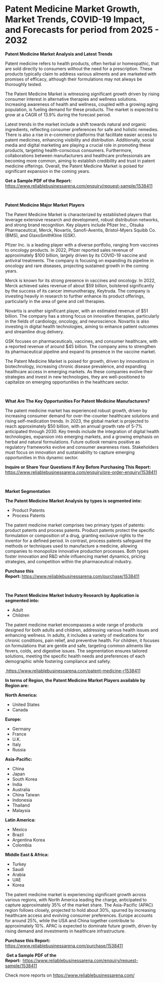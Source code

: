 <p><h1>Patent Medicine Market Growth, Market Trends, COVID-19 Impact, and Forecasts for period from 2025 - 2032</h1></p><p><strong>Patent Medicine Market Analysis and Latest Trends</strong></p>
<p><p>Patent medicine refers to health products, often herbal or homeopathic, that are sold directly to consumers without the need for a prescription. These products typically claim to address various ailments and are marketed with promises of efficacy, although their formulations may not always be thoroughly tested.</p><p>The Patent Medicine Market is witnessing significant growth driven by rising consumer interest in alternative therapies and wellness solutions. Increasing awareness of health and wellness, coupled with a growing aging population, is fueling demand for these products. The market is expected to grow at a CAGR of 13.9% during the forecast period. </p><p>Latest trends in the market include a shift towards natural and organic ingredients, reflecting consumer preferences for safe and holistic remedies. There is also a rise in e-commerce platforms that facilitate easier access to patent medicines, enhancing visibility and distribution. Additionally, social media and digital marketing are playing a crucial role in promoting these products, targeting health-conscious consumers. Furthermore, collaborations between manufacturers and healthcare professionals are becoming more common, aiming to establish credibility and trust in patent medicine offerings. Overall, the Patent Medicine Market is poised for significant expansion in the coming years.</p></p>
<p><strong>Get a Sample PDF of the Report:&nbsp;</strong> <a href="https://www.reliablebusinessarena.com/enquiry/request-sample/1538411?utm_campaign=2800&utm_medium=2&utm_source=Github&utm_content=ia&utm_term=08032025&utm_id=patent-medicine">https://www.reliablebusinessarena.com/enquiry/request-sample/1538411</a></p>
<p>&nbsp;</p>
<p><strong>Patent Medicine Major Market Players</strong></p>
<p><p>The Patent Medicine Market is characterized by established players that leverage extensive research and development, robust distribution networks, and strong brand recognition. Key players include Pfizer Inc., Otsuka Pharmaceutical, Merck, Novartis, Sanofi-Aventis, Bristol-Myers Squibb Co. (BMS), and GlaxoSmithKline (GSK). </p><p>Pfizer Inc. is a leading player with a diverse portfolio, ranging from vaccines to oncology products. In 2022, Pfizer reported sales revenue of approximately $100 billion, largely driven by its COVID-19 vaccine and antiviral treatments. The company is focusing on expanding its pipeline in oncology and rare diseases, projecting sustained growth in the coming years.</p><p>Merck is known for its strong presence in vaccines and oncology. In 2022, Merck achieved sales revenue of about $59 billion, bolstered significantly by the success of its cancer immunotherapy, Keytruda. The company is investing heavily in research to further enhance its product offerings, particularly in the area of gene and cell therapies.</p><p>Novartis is another significant player, with an estimated revenue of $51 billion. The company has a strong focus on innovative therapies, particularly in the fields of cardiology, oncology, and neuroscience. Novartis is also investing in digital health technologies, aiming to enhance patient outcomes and streamline drug delivery.</p><p>GSK focuses on pharmaceuticals, vaccines, and consumer healthcare, with a reported revenue of around $45 billion. The company aims to strengthen its pharmaceutical pipeline and expand its presence in the vaccine market.</p><p>The Patent Medicine Market is poised for growth, driven by innovations in biotechnology, increasing chronic disease prevalence, and expanding healthcare access in emerging markets. As these companies evolve their strategies and invest in new technologies, they are well-positioned to capitalize on emerging opportunities in the healthcare sector.</p></p>
<p>&nbsp;</p>
<p><strong>What Are The Key Opportunities For Patent Medicine Manufacturers?</strong></p>
<p><p>The patent medicine market has experienced robust growth, driven by increasing consumer demand for over-the-counter healthcare solutions and rising self-medication trends. In 2023, the global market is projected to reach approximately $50 billion, with an annual growth rate of 5-7% anticipated through 2030. Key trends include the integration of digital health technologies, expansion into emerging markets, and a growing emphasis on herbal and natural formulations. Future outlook remains positive as regulatory frameworks evolve and consumer awareness rises. Stakeholders must focus on innovation and sustainability to capture emerging opportunities in this dynamic sector.</p></p>
<p><strong>Inquire or Share Your Questions If Any Before Purchasing This Report:</strong> <a href="https://www.reliablebusinessarena.com/enquiry/pre-order-enquiry/1538411?utm_campaign=2800&utm_medium=2&utm_source=Github&utm_content=ia&utm_term=08032025&utm_id=patent-medicine">https://www.reliablebusinessarena.com/enquiry/pre-order-enquiry/1538411</a></p>
<p>&nbsp;</p>
<p><strong>Market Segmentation</strong></p>
<p><strong>The Patent Medicine Market Analysis by types is segmented into:</strong></p>
<p><ul><li>Product Patents</li><li>Process Patents</li></ul></p>
<p><p>The patent medicine market comprises two primary types of patents: product patents and process patents. Product patents protect the specific formulation or composition of a drug, granting exclusive rights to the inventor for a defined period. In contrast, process patents safeguard the methods or techniques used to manufacture a medicine, allowing companies to monopolize innovative production processes. Both types foster innovation and R&D while influencing market dynamics, pricing strategies, and competition within the pharmaceutical industry.</p></p>
<p><strong>Purchase this Report:&nbsp;</strong><a href="https://www.reliablebusinessarena.com/purchase/1538411?utm_campaign=2800&utm_medium=2&utm_source=Github&utm_content=ia&utm_term=08032025&utm_id=patent-medicine">https://www.reliablebusinessarena.com/purchase/1538411</a></p>
<p>&nbsp;</p>
<p><strong>The Patent Medicine Market Industry Research by Application is segmented into:</strong></p>
<p><ul><li>Adult</li><li>Children</li></ul></p>
<p><p>The patent medicine market encompasses a wide range of products designed for both adults and children, addressing various health issues and enhancing wellness. In adults, it includes a variety of medications for chronic conditions, pain relief, and preventive health. For children, it focuses on formulations that are gentle and safe, targeting common ailments like fevers, colds, and digestive issues. The segmentation ensures tailored solutions, meeting the specific health needs and preferences of each demographic while fostering compliance and safety.</p></p>
<p><a href="https://www.reliablebusinessarena.com/patent-medicine-r1538411?utm_campaign=2800&utm_medium=2&utm_source=Github&utm_content=ia&utm_term=08032025&utm_id=patent-medicine">&nbsp;https://www.reliablebusinessarena.com/patent-medicine-r1538411</a></p>
<p><strong>In terms of Region, the Patent Medicine Market Players available by Region are:</strong></p>
<p>
    <p> <strong> North America: </strong>
        <ul>
            <li>United States</li>
            <li>Canada</li>
        </ul>
        </p> 
    <p> <strong> Europe: </strong>
        <ul>
            <li>Germany</li>
            <li>France</li>
            <li>U.K.</li>
            <li>Italy</li>
            <li>Russia</li>
        </ul>
        </p> 
    <p> <strong> Asia-Pacific: </strong>
        <ul>
            <li>China</li>
            <li>Japan</li>
            <li>South Korea</li>
            <li>India</li>
            <li>Australia</li>
            <li>China Taiwan</li>
            <li>Indonesia</li>
            <li>Thailand</li>
            <li>Malaysia</li>
        </ul>
        </p> 
    <p> <strong> Latin America: </strong>
        <ul>
            <li>Mexico</li>
            <li>Brazil</li>
            <li>Argentina Korea</li>
            <li>Colombia</li>
        </ul>
        </p> 
    <p> <strong> Middle East & Africa: </strong>
        <ul>
            <li>Turkey</li>
            <li>Saudi</li>
            <li>Arabia</li>
            <li>UAE</li>
            <li>Korea</li>
        </ul>
    </p>
    </p>
<p><p>The patent medicine market is experiencing significant growth across various regions, with North America leading the charge, anticipated to capture approximately 35% of the market share. The Asia-Pacific (APAC) region follows closely, projected to hold about 30%, spurred by increasing healthcare access and evolving consumer preferences. Europe accounts for around 25%, while the USA and China together contribute to approximately 10%. APAC is expected to dominate future growth, driven by rising demand and investments in healthcare infrastructure.</p></p>
<p><strong>Purchase this Report: </strong><a href="https://www.reliablebusinessarena.com/purchase/1538411?utm_campaign=2800&utm_medium=2&utm_source=Github&utm_content=ia&utm_term=08032025&utm_id=patent-medicine">https://www.reliablebusinessarena.com/purchase/1538411</a></p>
<p>&nbsp;<strong>Get a Sample PDF of the Report:&nbsp;&nbsp;</strong><a href="https://www.reliablebusinessarena.com/enquiry/request-sample/1538411?utm_campaign=2800&utm_medium=2&utm_source=Github&utm_content=ia&utm_term=08032025&utm_id=patent-medicine">https://www.reliablebusinessarena.com/enquiry/request-sample/1538411</a></p>
<p><strong></strong></p>
<p>Check more reports on <a href="https://www.reliablebusinessarena.com/?utm_campaign=2800&utm_medium=2&utm_source=Github&utm_content=ia&utm_term=08032025&utm_id=patent-medicine">https://www.reliablebusinessarena.com/</a></p>
